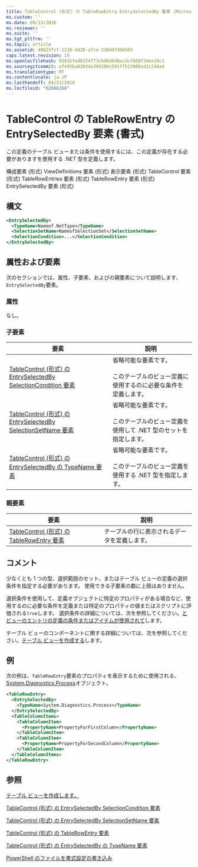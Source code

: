 ```yaml
---
title: TableControl (形式) の TableRowEntry EntrySelectedBy 要素 |Microsoft Docs
ms.custom: ''
ms.date: 09/13/2016
ms.reviewer: ''
ms.suite: ''
ms.tgt_pltfrm: ''
ms.topic: article
ms.assetid: 49623fcf-1238-4d20-a7ce-238d47d9d565
caps.latest.revision: 15
ms.openlocfilehash: 9302bfed0324773cb98d698acdcf608f34ee19c1
ms.sourcegitcommit: e7445ba8203da304286c591ff513900ad1c244a4
ms.translationtype: MT
ms.contentlocale: ja-JP
ms.lasthandoff: 04/23/2019
ms.locfileid: "62066160"
---
```

# <a name="entryselectedby-element-for-tablerowentry--for-tablecontrol-format"></a>TableControl の TableRowEntry の EntrySelectedBy 要素 (書式)

この定義のテーブル ビューまたは条件を使用するには、この定義が存在する必要がありますを使用する .NET 型を定義します。

構成要素 (形式) ViewDefinitions 要素 (形式) 表示要素 (形式) TableControl 要素 (形式) TableRowEntries 要素 (形式) TableRowEntry 要素 (形式) EntrySelectedBy 要素 (形式)

## <a name="syntax"></a>構文

```xml
<EntrySelectedBy>
  <TypeName>Nameof.NetType</TypeName>
  <SelectionSetName>NameofSelectionSet</SelectionSetName>
  <SelectionCondition>...</SelectionCondition>
</EntrySelectedBy>
```

## <a name="attributes-and-elements"></a>属性および要素

次のセクションでは、属性、子要素、およびの親要素について説明します、`EntrySelectedBy`要素。

### <a name="attributes"></a>属性

なし。

### <a name="child-elements"></a>子要素

|要素|説明|
|-------------|-----------------|
|[TableControl (形式) の EntrySelectedBy SelectionCondition 要素](./selectioncondition-element-for-entryselectedby-for-tablecontrol-format.md)|省略可能な要素です。<br /><br /> このテーブルのビュー定義に使用するのに必要な条件を定義します。|
|[TableControl (形式) の EntrySelectedBy SelectionSetName 要素](./selectionsetname-element-for-entryselectedby-for-tablecontrol-format.md)|省略可能な要素です。<br /><br /> このテーブルのビュー定義を使用して .NET 型のセットを指定します。|
|[TableControl (形式) の EntrySelectedBy の TypeName 要素](./typename-element-for-entryselectedby-for-tablecontrol-format.md)|省略可能な要素です。<br /><br /> このテーブルのビュー定義を使用する .NET 型を指定します。|

### <a name="parent-elements"></a>親要素

|要素|説明|
|-------------|-----------------|
|[TableControl (形式) の TableRowEntry 要素](./tablerowentry-element-for-tablerowentries-for-tablecontrol-format.md)|テーブルの行に表示されるデータを定義します。|

## <a name="remarks"></a>コメント

少なくとも 1 つの型、選択範囲のセット、またはテーブル ビューの定義の選択条件を指定する必要があります。 使用できる子要素の数に上限はありません。

選択条件を使用して、定義オブジェクトに特定のプロパティがある場合など、使用するのに必要な条件を定義または特定のプロパティの値またはスクリプトに評価される`true`します。 選択条件の詳細については、次を参照してください。[とビューのエントリの定義の条件またはアイテムが使用されて](./defining-conditions-for-displaying-data.md)します。

テーブル ビューのコンポーネントに関する詳細については、次を参照してください。[テーブル ビューを作成する](./creating-a-table-view.md)します。

## <a name="example"></a>例

次の例は、`TableRowEntry`要素のプロパティを表示するために使用される、 [System.Diagnostics.Process](/dotnet/api/System.Diagnostics.Process)オブジェクト。

```xml
<TableRowEntry>
  <EntrySelectedBy>
    <TypeName>System.Diagnostics.Process</TypeName>
  </EntrySelectedBy>
  <TableColumnItems>
    <TableColumnItem>
      <PropertyName>PropertyForFirstColumn</PropertyName>
    </TableColumnItem>
    <TableColumnItem>
      <PropertyName>PropertyForSecondColumn</PropertyName>
    </TableColumnItem>
  </TableColumnItems>
</TableRowEntry>
```

## <a name="see-also"></a>参照

[テーブル ビューを作成します。](./creating-a-table-view.md)

[TableControl (形式) の EntrySelectedBy SelectionCondition 要素](./selectioncondition-element-for-entryselectedby-for-tablecontrol-format.md)

[TableControl (形式) の EntrySelectedBy SelectionSetName 要素](./selectionsetname-element-for-entryselectedby-for-tablecontrol-format.md)

[TableControl (形式) の TableRowEntry 要素](./tablerowentry-element-for-tablerowentries-for-tablecontrol-format.md)

[TableControl (形式) の EntrySelectedBy の TypeName 要素](./typename-element-for-entryselectedby-for-tablecontrol-format.md)

[PowerShell のファイルを書式設定の書き込み](./writing-a-powershell-formatting-file.md)
